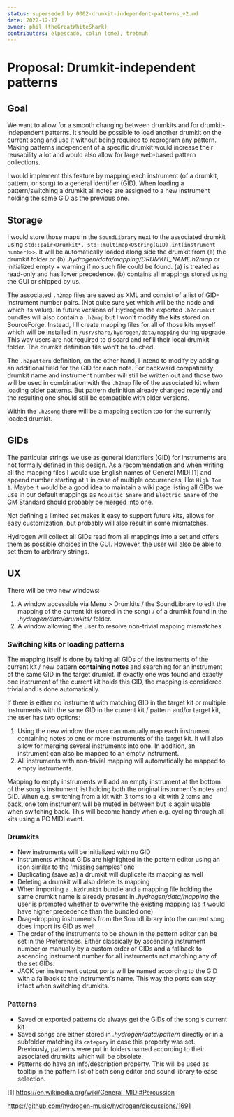 ```yaml
---
status: superseded by 0002-drumkit-independent-patterns_v2.md
date: 2022-12-17
owner: phil (theGreatWhiteShark)
contributers: elpescado, colin (cme), trebmuh
---
```


# Proposal: Drumkit-independent patterns

## Goal

We want to allow for a smooth changing between drumkits and for
drumkit-independent patterns. It should be possible to load another drumkit on
the current song and use it without being required to reprogram any pattern.
Making patterns independent of a specific drumkit would increase their
reusability a lot and would also allow for large web-based pattern collections.

I would implement this feature by mapping each instrument (of a drumkit,
pattern, or song) to a general identifier (GID). When loading a
pattern/switching a drumkit all notes are assigned to a new instrument holding
the same GID as the previous one.

## Storage

I would store those maps in the `SoundLibrary` next to the associated drumkit
using `std::pair<Drumkit*, std::multimap<QString(GID),int(instrument number)>>`.
It will be automatically loaded along side the drumkit from (a) the drumkit
folder or (b) *.hydrogen/data/mapping/DRUMKIT_NAME.h2map* or initialized empty +
warning if no such file could be found. (a) is treated as read-only and has
lower precedence. (b) contains all mappings stored using the GUI or shipped by
us.

The associated `.h2map` files are saved as XML and consist of a list of
GID-instrument number pairs. (Not quite sure yet which will be the node and
which its value). In future versions of Hydrogen the exported `.h2drumkit`
bundles will also contain a `.h2map` but I won't modify the kits stored on
SourceForge. Instead, I'll create mapping files for all of those kits myself
which will be installed in `/usr/share/hydrogen/data/mapping` during upgrade.
This way users are not required to discard and refill their local drumkit
folder. The drumkit definition file won't be touched.

The `.h2pattern` definition, on the other hand, I intend to modify by adding an
additional field for the GID for each note. For backward compatibility drumkit
name and instrument number will still be written out and those two will be used
in combination with the `.h2map` file of the associated kit when loading older
patterns. But pattern definition already changed recently and the resulting one
should still be compatible with older versions.

Within the `.h2song` there will be a mapping section too for the currently
loaded drumkit.

## GIDs

The particular strings we use as general identifiers (GID) for instruments are
not formally defined in this design. As a recommendation and when writing all
the mapping files I would use English names of General MIDI [1] and append
number starting at `1` in case of multiple occurrences, like `High Tom 1`. Maybe
it would be a good idea to maintain a wiki page listing all GIDs we use in our
default mappings as `Acoustic Snare` and `Electric Snare` of the GM Standard
should probably be merged into one.

Not defining a limited set makes it easy to support future kits, allows for easy
customization, but probably will also result in some mismatches.

Hydrogen will collect all GIDs read from all mappings into a set and offers them
as possible choices in the GUI. However, the user will also be able to set them
to arbitrary strings.

## UX

There will be two new windows:

1. A window accessible via Menu > Drumkits / the SoundLibrary to edit the
   mapping of the current kit (stored in the song) / of a drumkit found in the
   *.hydrogen/data/drumkits/* folder.
2. A window allowing the user to resolve non-trivial mapping mismatches

### Switching kits or loading patterns

The mapping itself is done by taking all GIDs of the instruments of the current
kit / new pattern **containing notes** and searching for an instrument of the
same GID in the target drumkit. If exactly one was found and exactly one
instrument of the current kit holds this GID, the mapping is considered trivial
and is done automatically.

If there is either no instrument with matching GID in the target kit or multiple
instruments with the same GID in the current kit / pattern and/or target kit,
the user has two options:

1. Using the new window the user can manually map each instrument containing
   notes to one or more instruments of the target kit. It will also allow for
   merging several instruments into one. In addition, an instrument can also be
   mapped to an empty instrument.
2. All instruments with non-trivial mapping will automatically be mapped to
   empty instruments.

Mapping to empty instruments will add an empty instrument at the bottom of the
song's instrument list holding both the original instrument's notes and GID.
When e.g. switching from a kit with 3 toms to a kit with 2 toms and back, one
tom instrument will be muted in between but is again usable when switching back.
This will become handy when e.g. cycling through all kits using a PC MIDI event.

### Drumkits

- New instruments will be initialized with no GID
- Instruments without GIDs are highlighted in the pattern editor using an icon
  similar to the 'missing samples' one
- Duplicating (save as) a drumkit will duplicate its mapping as well
- Deleting a drumkit will also delete its mapping
- When importing a `.h2drumkit` bundle and a mapping file holding the same
  drumkit name is already present in *.hydrogen/data/mapping* the user is
  prompted whether to overwrite the existing mapping (as it would have higher
  precedence than the bundled one)
- Drag-dropping instruments from the SoundLibrary into the current song does
  import its GID as well
- The order of the instruments to be shown in the pattern editor can be set in
  the Preferences. Either classically by ascending instrument number or manually
  by a custom order of GIDs and a fallback to ascending instrument number for
  all instruments not matching any of the set GIDs.
- JACK per instrument output ports will be named according to the GID with a
  fallback to the instrument's name. This way the ports can stay intact when
  switching drumkits.

### Patterns

- Saved or exported patterns do always get the GIDs of the song's current kit
- Saved songs are either stored in *.hydrogen/data/pattern* directly or in a
  subfolder matching its `category` in case this property was set. Previously,
  patterns were put in folders named according to their associated drumkits
  which will be obsolete.
- Patterns do have an info/description property. This will be used as tooltip in
  the pattern list of both song editor and sound library to ease selection.


[1] https://en.wikipedia.org/wiki/General_MIDI#Percussion

https://github.com/hydrogen-music/hydrogen/discussions/1691
